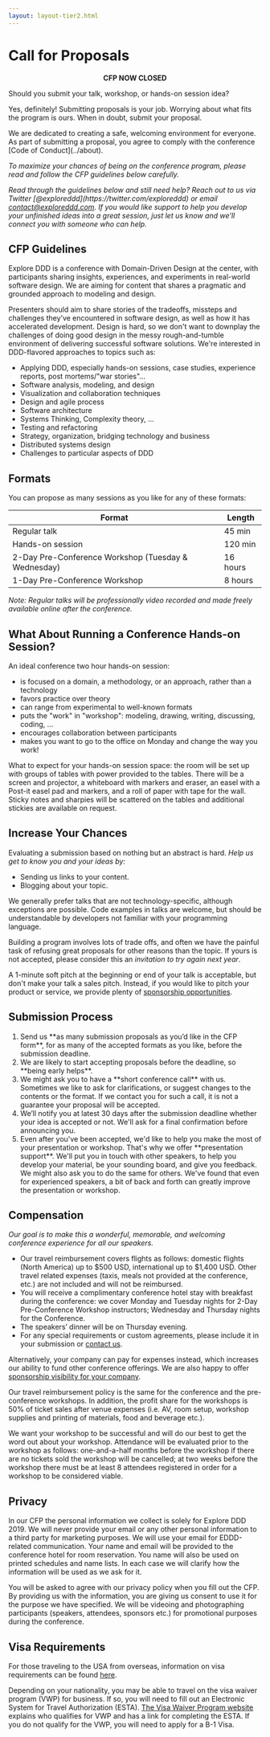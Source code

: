 ```yaml
---
layout: layout-tier2.html
---
```

<div class="container section page about">
  <h1 class="section-header">Call for Proposals</h1>

  <p class="copy" style="text-align: center;"><strong>CFP NOW CLOSED</strong></p>

  <p class="copy"><!--The Call for Proposals (CFP) for Explore DDD 2018 is now open.-->Should you submit your talk, workshop, or hands-on session idea?</p>

  <p class="copy">Yes, definitely! Submitting proposals is your job. Worrying about what fits the program is ours. When in doubt, submit your proposal.</p>

  <p class="copy">We are dedicated to creating a safe, welcoming environment for everyone. As part of submitting a proposal, you agree to comply with the conference [Code of Conduct](../about).</p>

  <!--<p class="cfp-cta">Ready to submit? Go to our online form to <a href="https://virtualgenius.typeform.com/to/J6fHKP" >Submit Your Proposal(s)</a></p>
  <p><p>-->

  <p class="copy"><em>To maximize your chances of being on the conference program, please read and follow the CFP guidelines below carefully.</em></p>

  <p class="copy"><em>Read through the guidelines below and still need help? Reach out to us via Twitter [@exploreddd](https://twitter.com/exploreddd) or email <a href="mailto:contact@exploreddd.com">contact@exploreddd.com</a>. If you would like support to help you develop your unfinished ideas into a great session, just let us know and we'll connect you with someone who can help.</em>
  </p>
<h2 class="page-subheader">CFP Guidelines</h2>

<p class="copy">Explore DDD is a conference with Domain-Driven Design at the center, with participants sharing insights, experiences, and experiments in real-world software design. We are aiming for content that shares a pragmatic and grounded approach to modeling and design.<p class="copy">

<p class="copy">Presenters should aim to share stories of the tradeoffs, missteps and challenges they’ve encountered in software design, as well as how it has accelerated development. Design is hard, so we don't want to downplay the challenges of doing good design in the messy rough-and-tumble environment of delivering successful software solutions. We're interested in DDD-flavored approaches to topics such as:</p>

<ul class="copy list">
  <li>Applying DDD, especially hands-on sessions, case studies, experience reports, post mortems/"war stories"…</li>
  <li>Software analysis, modeling, and design</li>
  <li>Visualization and collaboration techniques</li>
  <li>Design and agile process</li>
  <li>Software architecture</li>
  <li>Systems Thinking, Complexity theory, …</li>
  <li>Testing and refactoring</li>
  <li>Strategy, organization, bridging technology and business</li>
  <li>Distributed systems design</li>
  <li>Challenges to particular aspects of DDD</li>
</ul>

<h2 class="page-subheader">Formats</h2>

<p class="copy">You can propose as many sessions as you like for any of these formats:</p>

<div class="table-responsive">
  <table class="table table-striped">
  <thead>
  <tr>
    <th>Format</th>
    <th>Length</th>
  </tr>
  </thead>
  <tbody>
  <tr>
    <td>Regular talk</td>
    <td>45 min</td>
  </tr>
  <tr>
    <td>Hands-on session</td>
    <td>120 min</td>
  </tr>
  <tr>
    <td>2-Day Pre-Conference Workshop (Tuesday &amp; Wednesday)</td>
    <td>16 hours</td>
  </tr>
  <tr>
  <td>1-Day Pre-Conference Workshop</td>
  <td>8 hours</td>
  </tr>
  </tbody>
  </table>
</div>

<p class="copy"><em>Note: Regular talks will be professionally video recorded and made freely available online after the conference.</em></p>

<h2 class="page-subheader">What About Running a Conference Hands-on Session?</h2>

<p class="copy">An ideal conference two hour hands-on session:</p>

<ul class="copy list">
  <li>is focused on a domain, a methodology, or an approach, rather than a technology</li>
  <li>favors practice over theory</li>
  <li>can range from experimental to well-known formats</li>
  <li>puts the "work" in "workshop": modeling, drawing, writing, discussing, coding, …</li>
  <li>encourages collaboration between participants</li>
  <li>makes you want to go to the office on Monday and change the way you work!</li>
</ul>

<p class="copy">What to expect for your hands-on session space:  the room will be set up with groups of tables with power provided to the tables.  There will be a screen and projector, a whiteboard with markers and eraser, an easel with a Post-it easel pad and markers, and a roll of paper with tape for the wall.  Sticky notes and sharpies will be scattered on the tables and additional stickies are available on request.</p>

<h2 class="page-subheader">Increase Your Chances</h2>

<p class="copy">Evaluating a submission based on nothing but an abstract is hard. <em>Help us get to know you and your ideas by:</em></p>

<ul class="copy list">
<li>Sending us links to your content.</li>
<li>Blogging about your topic.</li>
</ul>

<p class="copy">We generally prefer talks that are not technology-specific, although exceptions are possible. Code examples in talks are welcome, but should be understandable by developers not familiar with your programming language.</p>

<p class="copy">Building a program involves lots of trade offs, and often we have the painful task of refusing great proposals for other reasons than the topic. If yours is not accepted, please consider this an <em>invitation to try again next year</em>.</p>

<p class="copy">A 1-minute soft pitch at the beginning or end of your talk is acceptable, but don't make your talk a sales pitch. Instead, if you would like to pitch your product or service, we provide plenty of <a href="../sponsors/Explore DDD 2019 Sponsorship Opportunities.pdf">sponsorship opportunities</a>.</p>

<h2 class="page-subheader">Submission Process</h2>

<ol class="copy list">
<li>Send us **as many submission proposals as you’d like in the CFP form**, for as many of the accepted formats as you like, before the submission deadline.</li>
<li>We are likely to start accepting proposals before the deadline, so **being early helps**.</li>
<li>We might ask you to have a **short conference call** with us. Sometimes we like to ask for clarifications, or suggest changes to the contents or the format. If we contact you for such a call, it is not a guarantee your proposal will be accepted.</li>
<li>We’ll notify you at latest 30 days after the submission deadline whether your idea is accepted or not. We'll ask for a final confirmation before announcing you.</li>
<li>Even after you've been accepted, we'd like to help you make the most of your presentation or workshop. That's why we offer **presentation support**. We'll put you in touch with other speakers, to help you develop your material, be your sounding board, and give you feedback. We might also ask you to do the same for others. We've found that even for experienced speakers, a bit of back and forth can greatly improve the presentation or workshop. </li>
</ol>

<h2 class="page-subheader">Compensation</h2>

<p class="copy"><em>Our goal is to make this a wonderful, memorable, and welcoming conference experience for all our speakers.</em></p>

<ul class="copy list">
  <li>Our travel reimbursement covers flights as follows:  domestic flights (North America) up to $500 USD, international up to $1,400 USD.  Other travel related expenses (taxis, meals not provided at the conference, etc.) are not included and will not be reimbursed.</li>
  <li>You will receive a complimentary conference hotel stay with breakfast during the conference: we cover Monday and Tuesday nights for 2-Day Pre-Conference Workshop instructors; Wednesday and Thursday nights for the Conference.</li>
  <li>The speakers’ dinner will be on Thursday evening.</li>
  <li>For any special requirements or custom agreements, please include it in your submission or <a href="mailto:contact@exploreddd.com">contact us</a>.</li>
</ul>

<p class="copy">Alternatively, your company can pay for expenses instead, which increases our ability to fund other conference offerings. We are also happy to offer <a href="../sponsors/Explore DDD 2019 Sponsorship Opportunities.pdf">sponsorship visibility for your company</a>.</p>

<p class="copy">Our travel reimbursement policy is the same for the conference and the pre-conference workshops.  In addition, the profit share for the workshops is 50% of ticket sales after venue expenses (i.e.  AV, room setup, workshop supplies and printing of materials, food and beverage etc.).</p>

<p class="copy">We want your workshop to be successful and will do our best to get the word out about your workshop.  Attendance will be evaluated prior to the workshop as follows:  one-and-a-half months before the workshop if there are no tickets sold the workshop will be cancelled; at two weeks before the workshop there must be at least 8 attendees registered in order for a workshop to be considered viable.</p>

<h2 class="page-subheader">Privacy</h2>
<p class="copy">In our CFP the personal information we collect is solely for Explore DDD 2019. We will never provide your email or any other personal information to a third party for marketing purposes.  We will use your email for EDDD-related communication. Your name and email will be provided to the conference hotel for room reservation. You name will also be used on printed schedules and name lists.  In each case we will clarify how the information will be used as we ask for it.</p>
<p class="copy">You will be asked to agree with our privacy policy when you fill out the CFP. By providing us with the information, you are giving us consent to use it for the purpose we have specified.  We will be videoing and photographing participants (speakers, attendees, sponsors etc.) for promotional purposes during the conference.</p>

<h2 class="page-subheader">Visa Requirements</h2>
<p class="copy">For those traveling to the USA from overseas, information on visa requirements can be found <a href="https://travel.state.gov/content/travel/en/us-visas/tourism-visit/visitor.html ">here</a>.</p>
<p class="copy">Depending on your nationality, you may be able to travel on the visa waiver program (VWP) for business. If so, you will need to fill out an Electronic System for Travel Authorization (ESTA). <a href="https://travel.state.gov/content/travel/en/us-visas/tourism-visit/visa-waiver-program.html">The Visa Waiver Program website</a> explains who qualifies for VWP and has a link for completing the ESTA.  If you do not qualify for the VWP, you will need to apply for a B-1 Visa.</p>

</div>
